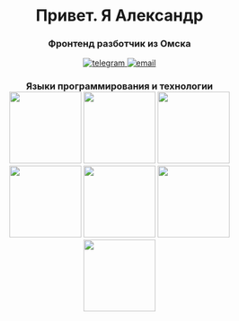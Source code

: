 <div align="center">
      <h1>Привет. Я Александр</h1>
      <h3>Фронтенд разботчик из Омска</h3>
    
 <a href="https://t.me/Bond_Alexandr">
      <img
        src="https://img.shields.io/badge/Telegram-blue?style=for-the-badge&logo=telegram&logoColor=white"
        alt="telegram"
      />
    </a>
 <a href="mailto:https://bondarenko.alex.work@gmail.com">
      <img
        src="https://img.shields.io/badge/gmail-red?style=for-the-badge&logo=gmail&logoColor=white"
        alt="email"
      />
    </a>
</div>
<div align='center'>
<h3>Языки программирования и технологии</>
</hr>
<div display='flex' gap='20'>
<img width='128' heigth='128' src="https://cdn.jsdelivr.net/gh/devicons/devicon@latest/icons/javascript/javascript-original.svg" />          
<img width='128' heigth='128'  src="https://cdn.jsdelivr.net/gh/devicons/devicon@latest/icons/typescript/typescript-original.svg" />
<img  width='128' heigth='128' src="https://cdn.jsdelivr.net/gh/devicons/devicon@latest/icons/react/react-original-wordmark.svg" />
  <img width='128' heigth='128' src="https://cdn.jsdelivr.net/gh/devicons/devicon@latest/icons/redux/redux-original.svg" />          
 <img width='128' heigth='128' src="https://cdn.jsdelivr.net/gh/devicons/devicon@latest/icons/vitejs/vitejs-original.svg" />
<img width='128' heigth='128' src="https://cdn.jsdelivr.net/gh/devicons/devicon@latest/icons/webpack/webpack-original.svg" />
  <img width='128' heigth='128' src="https://cdn.jsdelivr.net/gh/devicons/devicon@latest/icons/sass/sass-original.svg" />
</div>
</div>
